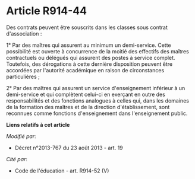 # Article R914-44

Des contrats peuvent être souscrits dans les classes sous contrat d'association : 

1° Par des maîtres qui assurent au minimum un demi-service. Cette possibilité est ouverte à concurrence de la moitié des
effectifs des   maîtres contractuels ou délégués qui assurent des postes à service complet. Toutefois, des dérogations à
cette dernière disposition peuvent être accordées par l'autorité académique en raison de circonstances particulières ; 

2° Par des maîtres qui assurent un service d'enseignement inférieur à un demi-service et qui complètent celui-ci en exerçant
en outre des responsabilités et des fonctions analogues à celles qui, dans les domaines de la formation des maîtres et de la
direction d'établissement, sont reconnues comme fonctions d'enseignement dans l'enseignement public.

**Liens relatifs à cet article**

_Modifié par_:

  - Décret n°2013-767 du 23 août 2013 - art. 19

_Cité par_:

  - Code de l'éducation - art. R914-52 (V)
